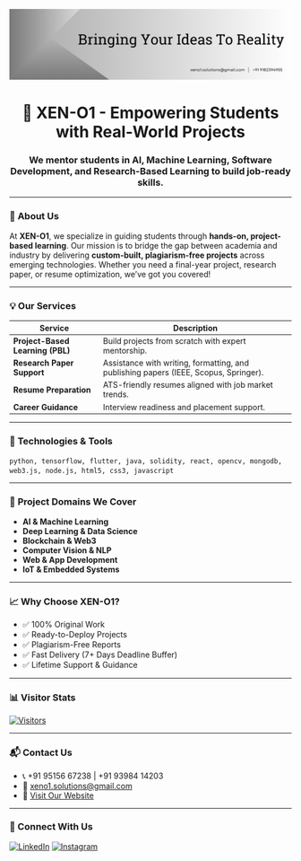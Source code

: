 [![XEN-O1 Banner](https://github.com/XEN-O1/XEN-O1/blob/main/Black%20Modern%20Personal%20LinkedIn%20Banner.png)](https://xen-o1.com)

<h1 align="center">🚀 XEN-O1 - Empowering Students with Real-World Projects</h1>
<h3 align="center">We mentor students in AI, Machine Learning, Software Development, and Research-Based Learning to build job-ready skills.</h3>

---

### 📌 **About Us**
At **XEN-O1**, we specialize in guiding students through **hands-on, project-based learning**. Our mission is to bridge the gap between academia and industry by delivering **custom-built, plagiarism-free projects** across emerging technologies. Whether you need a final-year project, research paper, or resume optimization, we’ve got you covered!

---

### 💡 **Our Services**
| **Service** | **Description** |
|-------------|------------------|
| **Project-Based Learning (PBL)** | Build projects from scratch with expert mentorship. |
| **Research Paper Support** | Assistance with writing, formatting, and publishing papers (IEEE, Scopus, Springer). |
| **Resume Preparation** | ATS-friendly resumes aligned with job market trends. |
| **Career Guidance** | Interview readiness and placement support. |

---

### 🔧 **Technologies & Tools**
```python, tensorflow, flutter, java, solidity, react, opencv, mongodb, web3.js, node.js, html5, css3, javascript```

---

### 🧪 **Project Domains We Cover**
- **AI & Machine Learning**  
- **Deep Learning & Data Science**  
- **Blockchain & Web3**  
- **Computer Vision & NLP**  
- **Web & App Development**  
- **IoT & Embedded Systems**  

---

### 📈 **Why Choose XEN-O1?**
- ✅ 100% Original Work  
- ✅ Ready-to-Deploy Projects  
- ✅ Plagiarism-Free Reports  
- ✅ Fast Delivery (7+ Days Deadline Buffer)  
- ✅ Lifetime Support & Guidance  

---

### 📊 **Visitor Stats**  
[![Visitors](https://komarev.com/ghpvc/?username=xen-o1&label=Total%20Visitors&color=blue&style=flat-square )](https://github.com/xen-o1 )

---

### 📬 **Contact Us**
- 📞 +91 95156 67238 | +91 93984 14203  
- 📧 xeno1.solutions@gmail.com  
- 🔗 [Visit Our Website](https://xen-o1.com )  

---

### 🔗 Connect With Us
[![LinkedIn](https://img.shields.io/badge/LinkedIn-0077B5?logo=linkedin&logoColor=white )](https://linkedin.com/company/xeno-01 )
[![Instagram](https://img.shields.io/badge/Instagram-E1306C?logo=instagram&logoColor=white )](https://instagram.com/xen.o.1 )
